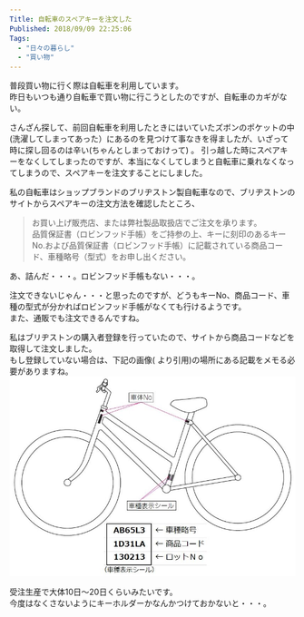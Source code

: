 ```yaml
---
Title: 自転車のスペアキーを注文した
Published: 2018/09/09 22:25:06
Tags:
  - "日々の暮らし"
  - "買い物"
---
```

普段買い物に行く際は自転車を利用しています。  
昨日もいつも通り自転車で買い物に行こうとしたのですが、自転車のカギがない。  

さんざん探して、前回自転車を利用したときにはいていたズボンのポケットの中(洗濯してしまってあった）にあるのを見つけて事なきを得ましたが、いざって時に探し回るのは辛い(ちゃんとしまっておけって) 。 
引っ越した時にスペアキーをなくしてしまったのですが、本当になくしてしまうと自転車に乗れなくなってしまうので、スペアキーを注文することにしました。  



私の自転車はショップブランドのブリヂストン製自転車なので、ブリヂストンのサイトからスペアキーの注文方法を確認したところ、  

<?# OEmbed "http://faq.bscycle.co.jp/content/1094.html" /?>

> お買い上げ販売店、または弊社製品取扱店でご注文を承ります。  
> 品質保証書（ロビンフッド手帳）をご持参の上、キーに刻印のあるキーNo.および品質保証書（ロビンフッド手帳）に記載されている商品コード、車種略号（型式）をお申し出ください。  

あ、詰んだ・・・。ロビンフッド手帳もない・・・。  

注文できないじゃん・・・と思ったのですが、どうもキーNo、商品コード、車種の型式が分かればロビンフッド手帳がなくても行けるようです。  
また、通販でも注文できるんですね。  

<?# OEmbed "https://item.rakuten.co.jp/auc-vanward/spkslkb/" /?>

私はブリヂストンの購入者登録を行っていたので、サイトから商品コードなどを取得して注文しました。  
もし登録していない場合は、下記の画像(<?# OEmbed "http://faq.bscycle.co.jp/content/1115.html" /?>  より引用)の場所にある記載をメモる必要がありますね。 
![](20130212142126.jpg) 

受注生産で大体10日～20日くらいみたいです。  
今度はなくさないようにキーホルダーかなんかつけておかないと・・・。  

